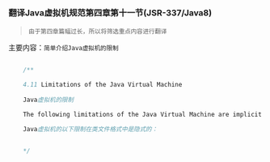 ### 翻译Java虚拟机规范第四章第十一节(JSR-337/Java8)

> `由于第四章篇幅过长，所以将筛选重点内容进行翻译`

主要内容：`简单介绍Java虚拟机的限制`


```java

    /**

    4.11 Limitations of the Java Virtual Machine
    
    Java虚拟机的限制

    The following limitations of the Java Virtual Machine are implicit in the class file format:

    Java虚拟机的以下限制在类文件格式中是隐式的：
    

    */



```